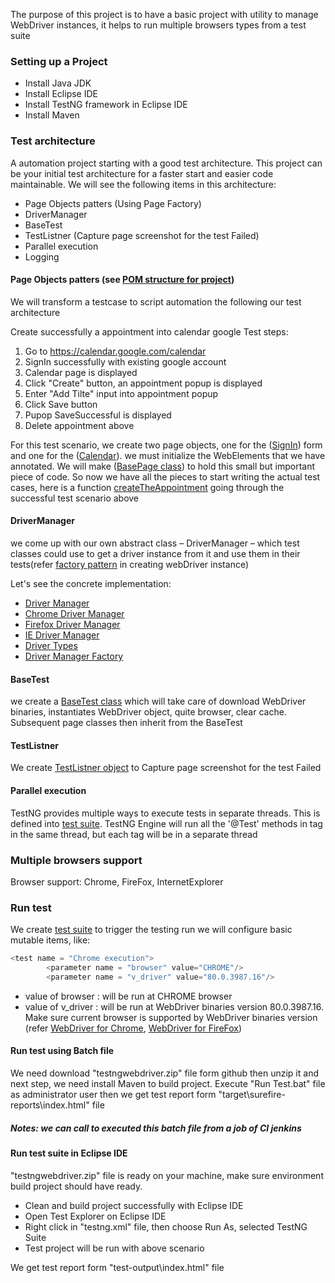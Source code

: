 The purpose of this project is to have a basic project with utility to manage WebDriver instances, it helps to run multiple browsers types from a test suite
### Setting up a Project
- Install Java JDK
- Install Eclipse IDE
- Install TestNG framework in Eclipse IDE 
- Install Maven
### Test architecture
A automation project starting with a good test architecture. This project can be your initial test architecture for a faster start and easier code maintainable. We will see the following items in this architecture:
- Page Objects patters (Using Page Factory)
- DriverManager
- BaseTest
- TestListner (Capture page screenshot for the test Failed)
- Parallel execution
- Logging

#### Page Objects patters (see [POM structure for project](https://drive.google.com/file/d/1WpEipAMsmkxoSJTKkR_LJoP6tNtnsznF/view))
We will transform a testcase to script automation the following our test architecture

Create successfully a appointment into calendar google
Test steps:
1. Go to https://calendar.google.com/calendar
2. SignIn successfully with existing google account
3. Calendar page is displayed
4. Click "Create" button, an appointment popup is displayed
5. Enter "Add Tilte" input into appointment popup
6. Click Save button
7. Pupop SaveSuccessful is displayed
8. Delete appointment above

For this test scenario, we create two page objects, one for the ([SignIn](https://github.com/tmhai7th1/testngwebdriver/blob/master/src/test/java/webpages/SignInPage.java)) form and one for the ([Calendar](https://github.com/tmhai7th1/testngwebdriver/blob/master/src/test/java/webpages/CalendarPage.java)). 
we must initialize the WebElements that we have annotated. We will make ([BasePage class](https://github.com/tmhai7th1/testngwebdriver/blob/master/src/test/java/webpages/BasePage.java)) to hold this small but important piece of code. 
So now we have all the pieces to start writing the actual test cases, here is a function [createTheAppointment](https://github.com/tmhai7th1/testngwebdriver/blob/master/src/test/java/testcases/CalendarGoogle.java) going through the successful test scenario above

#### DriverManager
we come up with our own abstract class – DriverManager – which test classes could use to get a driver instance from it and use them in their tests(refer [factory pattern](https://drive.google.com/file/d/1WpEipAMsmkxoSJTKkR_LJoP6tNtnsznF/view) in creating webDriver instance)

Let's see the concrete implementation:
- [Driver Manager](https://github.com/tmhai7th1/testngwebdriver/blob/master/src/test/java/driver/DriverManager.java)
- [Chrome Driver Manager](https://github.com/tmhai7th1/testngwebdriver/blob/master/src/test/java/driver/ChromeDriverManager.java)
- [Firefox Driver Manager](https://github.com/tmhai7th1/testngwebdriver/blob/master/src/test/java/driver/FirefoxDriverManager.java)
- [IE Driver Manager](https://github.com/tmhai7th1/testngwebdriver/blob/master/src/test/java/driver/IEDriverManager.java)
- [Driver Types](https://github.com/tmhai7th1/testngwebdriver/blob/master/src/test/java/driver/DriverType.java)
- [Driver Manager Factory](https://github.com/tmhai7th1/testngwebdriver/blob/master/src/test/java/driver/DriverManagerFactory.java)

#### BaseTest
we create a [BaseTest class](https://github.com/tmhai7th1/testngwebdriver/blob/master/src/test/java/test/BaseTest.java) which will take care of download WebDriver binaries, instantiates WebDriver object, quite browser, clear cache.
Subsequent page classes then inherit from the BaseTest

#### TestListner
We create [TestListner object](https://github.com/tmhai7th1/testngwebdriver/blob/master/src/test/java/utility/TestListener.java) to Capture page screenshot for the test Failed

#### Parallel execution
TestNG provides multiple ways to execute tests in separate threads. This is defined into [test suite](https://github.com/tmhai7th1/testngwebdriver/blob/master/suites/testng.xml). 
TestNG Engine will run all the '@Test' methods in tag in the same thread, but each tag will be in a separate thread

### Multiple browsers support

Browser support: Chrome, FireFox, InternetExplorer

### Run test
We create [test suite](https://github.com/tmhai7th1/testngwebdriver/blob/master/suites/testng.xml) to trigger the testing run
we will configure basic mutable items, like:

```python
<test name = "Chrome execution">
   		<parameter name = "browser" value="CHROME"/>
   		<parameter name = "v_driver" value="80.0.3987.16"/>
```
- value of browser : will be run at CHROME browser
- value of v_driver : will be run at WebDriver binaries version 80.0.3987.16. Make sure current browser is supported by WebDriver binaries version (refer [WebDriver for Chrome](https://chromedriver.chromium.org/downloads), [WebDriver for FireFox](https://github.com/mozilla/geckodriver/releases))

#### Run test using Batch file 
We need download "testngwebdriver.zip" file form github then unzip it and next step, we need install Maven to build project.
Execute "Run Test.bat" file as administrator user then we get test report form "target\surefire-reports\index.html" file
##### Notes: we can call to executed this batch file from a job of CI jenkins
#### Run test suite in Eclipse IDE
"testngwebdriver.zip" file is ready on your machine, make sure environment build project should have ready.
 - Clean and build project successfully with Eclipse IDE
 - Open Test Explorer on Eclipse IDE
 - Right click in "testng.xml" file, then choose Run As, selected TestNG Suite
 - Test project will be run with above scenario
 
We get test report form "test-output\index.html" file

